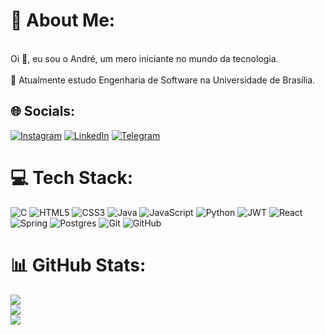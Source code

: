 # 💫 About Me:
<br>Oi 👋, eu sou o André, um mero iniciante no mundo da tecnologia.<br><br>    🌱 Atualmente estudo Engenharia de Software na Universidade de Brasília.<br>


## 🌐 Socials:
[![Instagram](https://img.shields.io/badge/Instagram-E4405F?style=for-the-badge&logo=instagram&logoColor=white)](https://www.instagram.com/andre_m51/) [![LinkedIn](https://img.shields.io/badge/LinkedIn-0077B5?style=for-the-badge&logo=linkedin&logoColor=white)](https://www.linkedin.com/in/andre-maia-cunha/) [![Telegram](https://img.shields.io/badge/Telegram-2CA5E0?style=for-the-badge&logo=telegram&logoColor=white)](https://t.me/Andre_M51)

# 💻 Tech Stack:
![C](https://img.shields.io/badge/c-%2300599C.svg?style=for-the-badge&logo=c&logoColor=white) ![HTML5](https://img.shields.io/badge/html5-%23E34F26.svg?style=for-the-badge&logo=html5&logoColor=white) ![CSS3](https://img.shields.io/badge/css3-%231572B6.svg?style=for-the-badge&logo=css3&logoColor=white) ![Java](https://img.shields.io/badge/java-%23ED8B00.svg?style=for-the-badge&logo=openjdk&logoColor=white) ![JavaScript](https://img.shields.io/badge/javascript-%23323330.svg?style=for-the-badge&logo=javascript&logoColor=%23F7DF1E) ![Python](https://img.shields.io/badge/python-3670A0?style=for-the-badge&logo=python&logoColor=ffdd54) ![JWT](https://img.shields.io/badge/JWT-black?style=for-the-badge&logo=JSON%20web%20tokens) ![React](https://img.shields.io/badge/react-%2320232a.svg?style=for-the-badge&logo=react&logoColor=%2361DAFB) ![Spring](https://img.shields.io/badge/spring-%236DB33F.svg?style=for-the-badge&logo=spring&logoColor=white) ![Postgres](https://img.shields.io/badge/postgres-%23316192.svg?style=for-the-badge&logo=postgresql&logoColor=white) ![Git](https://img.shields.io/badge/git-%23F05033.svg?style=for-the-badge&logo=git&logoColor=white) ![GitHub](https://img.shields.io/badge/github-%23121011.svg?style=for-the-badge&logo=github&logoColor=white)
# 📊 GitHub Stats:
![](https://github-readme-stats.vercel.app/api?username=andre-maia51&theme=dark&hide_border=false&include_all_commits=false&count_private=false)<br/>
![](https://github-readme-streak-stats.herokuapp.com/?user=andre-maia51&theme=dark&hide_border=false)<br/>
![](https://github-readme-stats.vercel.app/api/top-langs/?username=andre-maia51&theme=dark&hide_border=false&include_all_commits=false&count_private=false&layout=compact)
